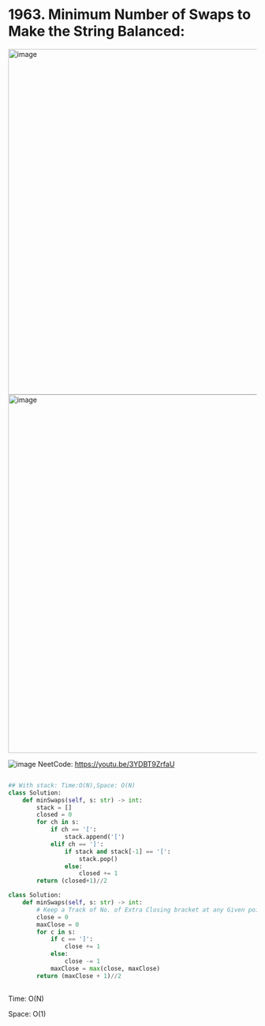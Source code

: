 # 1963. Minimum Number of Swaps to Make the String Balanced:

<img width="700" alt="image" src="https://user-images.githubusercontent.com/35987583/167821399-b3964483-752f-492f-9cc3-14b9b6d69e36.png">
<img width="726" alt="image" src="https://user-images.githubusercontent.com/35987583/167821536-62c2f4db-be6c-4038-8c99-e9491b1f267d.png">

![image](https://user-images.githubusercontent.com/35987583/167824201-2ff67263-8c94-4f38-bfd4-53360816ff69.png)
NeetCode: https://youtu.be/3YDBT9ZrfaU

```py

## With stack: Time:O(N),Space: O(N)
class Solution:
    def minSwaps(self, s: str) -> int:
        stack = []
        closed = 0
        for ch in s:
            if ch == '[':
                stack.append('[')
            elif ch == ']':
                if stack and stack[-1] == '[':
                    stack.pop()
                else:
                    closed += 1
        return (closed+1)//2

```

```python
class Solution:
    def minSwaps(self, s: str) -> int:
        # Keep a Track of No. of Extra Closing bracket at any Given point
        close = 0
        maxClose = 0
        for c in s:
            if c == ']':
                close += 1
            else:
                close -= 1
            maxClose = max(close, maxClose)                
        return (maxClose + 1)//2
        
```

Time: O(N)

Space: O(1)
